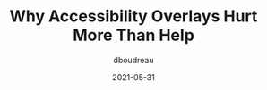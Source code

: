 ---
layout: post.njk
title: Why Accessibility Overlays Hurt More Than Help
author: dboudreau
date: 2021-05-31
tags:
  - article
  - accessibility
target_url: https://uxdesign.cc/the-single-biggest-threat-to-the-future-of-digital-accessibility-d5a9e411f33f
# eleventyExcludeFromCollections: true
---
